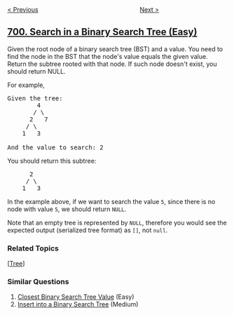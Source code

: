 <!--|This file generated by command(leetcode description); DO NOT EDIT.    |-->
<!--+----------------------------------------------------------------------+-->
<!--|@author    openset <openset.wang@gmail.com>                           |-->
<!--|@link      https://github.com/openset                                 |-->
<!--|@home      https://github.com/tonymontaro/leetcode-hints                        |-->
<!--+----------------------------------------------------------------------+-->

[< Previous](https://github.com/tonymontaro/leetcode-hints/tree/master/problems/falling-squares "Falling Squares")
　　　　　　　　　　　　　　　　
[Next >](https://github.com/tonymontaro/leetcode-hints/tree/master/problems/insert-into-a-binary-search-tree "Insert into a Binary Search Tree")

## [700. Search in a Binary Search Tree (Easy)](https://leetcode.com/problems/search-in-a-binary-search-tree "二叉搜索树中的搜索")

<p>Given the root node of a binary search tree (BST) and a value. You need to find the node in the BST that the node&#39;s value equals the given value. Return the subtree rooted with that node. If such node doesn&#39;t exist, you should return NULL.</p>

<p>For example,&nbsp;</p>

<pre>
Given the tree:
        4
       / \
      2   7
     / \
    1   3

And the value to search: 2
</pre>

<p>You should return this subtree:</p>

<pre>
      2     
     / \   
    1   3
</pre>

<p>In the example above, if we want to search the value <code>5</code>, since there is no node with value <code>5</code>, we should return <code>NULL</code>.</p>

<p>Note that an empty tree is represented by <code>NULL</code>, therefore you would see the expected output (serialized tree format) as&nbsp;<code>[]</code>, not <code>null</code>.</p>

### Related Topics
  [[Tree](https://github.com/tonymontaro/leetcode-hints/tree/master/tag/tree/README.md)]

### Similar Questions
  1. [Closest Binary Search Tree Value](https://github.com/tonymontaro/leetcode-hints/tree/master/problems/closest-binary-search-tree-value) (Easy)
  1. [Insert into a Binary Search Tree](https://github.com/tonymontaro/leetcode-hints/tree/master/problems/insert-into-a-binary-search-tree) (Medium)
